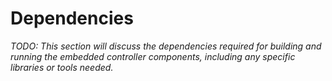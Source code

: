 # Dependencies
_TODO: This section will discuss the dependencies required for building and running the embedded controller components, including any specific libraries or tools needed._